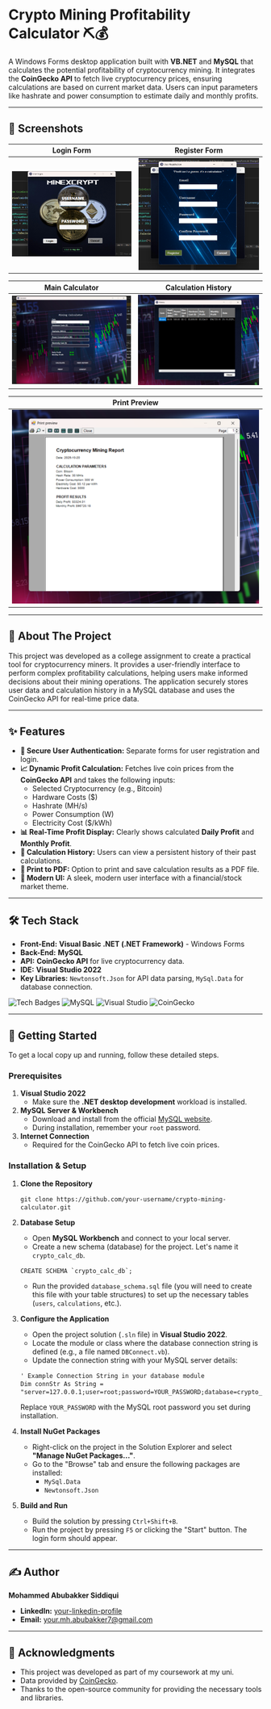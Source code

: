 # Crypto Mining Profitability Calculator ⛏️💰

A Windows Forms desktop application built with **VB.NET** and **MySQL** that calculates the potential profitability of cryptocurrency mining. It integrates the **CoinGecko API** to fetch live cryptocurrency prices, ensuring calculations are based on current market data. Users can input parameters like hashrate and power consumption to estimate daily and monthly profits.

---

## 📸 Screenshots

| Login Form                               | Register Form                                |
| ---------------------------------------- | -------------------------------------------- |
| ![Login Form Screenshot](login-ss.png) | ![Register Form Screenshot](reg-ss.png) |

| Main Calculator                                | Calculation History                                    |
| ---------------------------------------------- | ------------------------------------------------------ |
| ![Calculator Screenshot](main-ss.png) | ![History Screenshot](history-ss.png)             |

| Print Preview                                  |
| ---------------------------------------------- |
| ![Print Preview Screenshot](print-ss.png) |

---

## 📖 About The Project

This project was developed as a college assignment to create a practical tool for cryptocurrency miners. It provides a user-friendly interface to perform complex profitability calculations, helping users make informed decisions about their mining operations. The application securely stores user data and calculation history in a MySQL database and uses the CoinGecko API for real-time price data.

---

## ✨ Features

-   **🔐 Secure User Authentication:** Separate forms for user registration and login.
-   **📈 Dynamic Profit Calculation:** Fetches live coin prices from the **CoinGecko API** and takes the following inputs:
    -   Selected Cryptocurrency (e.g., Bitcoin)
    -   Hardware Costs ($)
    -   Hashrate (MH/s)
    -   Power Consumption (W)
    -   Electricity Cost ($/kWh)
-   **📊 Real-Time Profit Display:** Clearly shows calculated **Daily Profit** and **Monthly Profit**.
-   **📜 Calculation History:** Users can view a persistent history of their past calculations.
-   **📄 Print to PDF:** Option to print and save calculation results as a PDF file.
-   **🎨 Modern UI:** A sleek, modern user interface with a financial/stock market theme.

---

## 🛠️ Tech Stack

-   **Front-End:** **Visual Basic .NET (.NET Framework)** - Windows Forms
-   **Back-End:** **MySQL**
-   **API:** **CoinGecko API** for live cryptocurrency data.
-   **IDE:** **Visual Studio 2022**
-   **Key Libraries:** `Newtonsoft.Json` for API data parsing, `MySql.Data` for database connection.

![Tech Badges](https://img.shields.io/badge/VB.NET-512BD4?style=for-the-badge&logo=visualbasic&logoColor=white)
![MySQL](https://img.shields.io/badge/MySQL-4479A1?style=for-the-badge&logo=mysql&logoColor=white)
![Visual Studio](https://img.shields.io/badge/Visual_Studio-5C2D91?style=for-the-badge&logo=visualstudio&logoColor=white)
![CoinGecko](https://img.shields.io/badge/CoinGecko-8BC34A?style=for-the-badge&logo=coingecko&logoColor=white)

---

## 🚀 Getting Started

To get a local copy up and running, follow these detailed steps.

### Prerequisites

1.  **Visual Studio 2022**
    -   Make sure the **.NET desktop development** workload is installed.
2.  **MySQL Server & Workbench**
    -   Download and install from the official [MySQL website](https://dev.mysql.com/downloads/).
    -   During installation, remember your `root` password.
3.  **Internet Connection**
    -   Required for the CoinGecko API to fetch live coin prices.

### Installation & Setup

1.  **Clone the Repository**
    ```
    git clone https://github.com/your-username/crypto-mining-calculator.git
    ```

2.  **Database Setup**
    -   Open **MySQL Workbench** and connect to your local server.
    -   Create a new schema (database) for the project. Let's name it `crypto_calc_db`.
      ```
      CREATE SCHEMA `crypto_calc_db`;
      ```
    -   Run the provided `database_schema.sql` file (you will need to create this file with your table structures) to set up the necessary tables (`users`, `calculations`, etc.).

3.  **Configure the Application**
    -   Open the project solution (`.sln` file) in **Visual Studio 2022**.
    -   Locate the module or class where the database connection string is defined (e.g., a file named `DBConnect.vb`).
    -   Update the connection string with your MySQL server details:
      ```
      ' Example Connection String in your database module
      Dim connStr As String = "server=127.0.0.1;user=root;password=YOUR_PASSWORD;database=crypto_calc_db;"
      ```
      Replace `YOUR_PASSWORD` with the MySQL root password you set during installation.

4.  **Install NuGet Packages**
    -   Right-click on the project in the Solution Explorer and select **"Manage NuGet Packages..."**.
    -   Go to the "Browse" tab and ensure the following packages are installed:
        -   `MySql.Data`
        -   `Newtonsoft.Json`

5.  **Build and Run**
    -   Build the solution by pressing `Ctrl+Shift+B`.
    -   Run the project by pressing `F5` or clicking the "Start" button. The login form should appear.

---

## ✍️ Author

**Mohammed Abubakker Siddiqui**

-   **LinkedIn:** [your-linkedin-profile](https://www.linkedin.com/in/md-abubakker-siddiqui/)
-   **Email:** your.mh.abubakker7@gmail.com

---

## 🙏 Acknowledgments

*   This project was developed as part of my coursework at my uni.
*   Data provided by [CoinGecko](https://www.coingecko.com/).
*   Thanks to the open-source community for providing the necessary tools and libraries.
